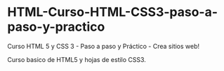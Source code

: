 # HTML-Curso-HTML-CSS3-paso-a-paso-y-practico
Curso HTML 5 y CSS 3 - Paso a paso y Práctico - Crea sitios web!

Curso basico de HTML5 y hojas de estilo CSS3.
